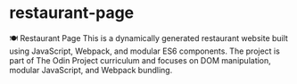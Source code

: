 # restaurant-page
🍽️ Restaurant Page  This is a dynamically generated restaurant website built using JavaScript, Webpack, and modular ES6 components. The project is part of The Odin Project curriculum and focuses on DOM manipulation, modular JavaScript, and Webpack bundling.

